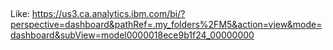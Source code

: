##
Like: https://us3.ca.analytics.ibm.com/bi/?perspective=dashboard&pathRef=.my_folders%2FM5&action=view&mode=dashboard&subView=model0000018ece9b1f24_00000000
